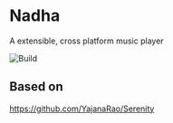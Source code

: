 # Nadha

A extensible, cross platform music player

![Build](https://github.com/YajanaRao/Nadha/workflows/Build/badge.svg?branch=master)

## Based on

https://github.com/YajanaRao/Serenity
